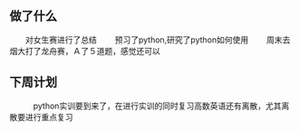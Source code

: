 ## 做了什么
　　对女生赛进行了总结
　　预习了python,研究了python如何使用
　　周末去烟大打了龙舟赛，Ａ了５道题，感觉还可以
## 下周计划
　　　python实训要到来了，在进行实训的同时复习高数英语还有离散，尤其离散要进行重点复习


